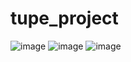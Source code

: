 # tupe_project
![image](https://user-images.githubusercontent.com/95235232/166077457-873f58ec-ffac-43ae-8e95-fa5f827bcdff.png)
![image](https://user-images.githubusercontent.com/95235232/166077494-fc67d07d-e7c2-4137-8cb6-94e3a9ee6797.png)
![image](https://user-images.githubusercontent.com/95235232/166077567-c2d2083b-a198-45e1-8bdb-eb6c2cc50f9e.png)
